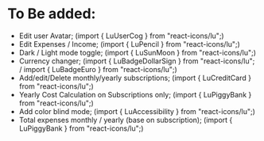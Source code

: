 # To Be added:

- Edit user Avatar;                                         (import { LuUserCog } from "react-icons/lu";)
- Edit Expenses / Income;                                   (import { LuPencil } from "react-icons/lu";)
- Dark / Light mode toggle;                                 (import { LuSunMoon } from "react-icons/lu";)
- Currency changer;                                         (import { LuBadgeDollarSign } from "react-icons/lu"; / import { LuBadgeEuro } from "react-icons/lu";)
- Add/edit/Delete monthly/yearly subscriptions;             (import { LuCreditCard } from "react-icons/lu";)
- Yearly Cost Calculation on Subscriptions only;            (import { LuPiggyBank } from "react-icons/lu";)
- Add color blind mode;                                     (import { LuAccessibility } from "react-icons/lu";)
- Total expenses monthly / yearly (base on subscription);   (import { LuPiggyBank } from "react-icons/lu";)